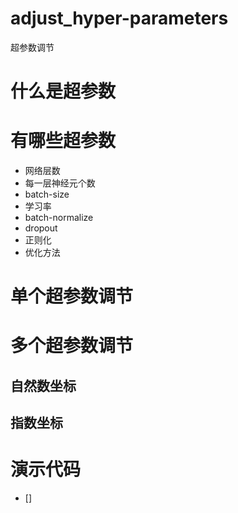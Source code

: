# adjust_hyper-parameters
超参数调节
# 什么是超参数
# 有哪些超参数
- 网络层数
- 每一层神经元个数
- batch-size
- 学习率
- batch-normalize
- dropout
- 正则化
- 优化方法


# 单个超参数调节
# 多个超参数调节
## 自然数坐标
## 指数坐标
# 演示代码
- []
